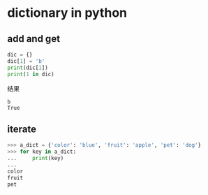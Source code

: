 # dictionary in python

## add and get

```python
dic = {}
dic[1] = 'b'
print(dic[1])
print(1 in dic)
```

结果
```
b
True
```

## iterate

```python
>>> a_dict = {'color': 'blue', 'fruit': 'apple', 'pet': 'dog'}
>>> for key in a_dict:
...     print(key)
...
color
fruit
pet
```
